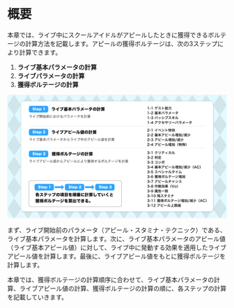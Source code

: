 # 概要

本章では、ライブ中にスクールアイドルがアピールしたときに獲得できるボルテージの計算方法を記載します。アピールの獲得ボルテージは、次の3ステップにより計算できます。

1. **ライブ基本パラメータの計算**
2. **ライブパラメータの計算**
3. **獲得ボルテージの計算**

![](../.gitbook/assets/fig1_contents.jpg)

まず、ライブ開始前のパラメータ（アピール・スタミナ・テクニック）である、ライブ基本パラメータを計算します。次に、ライブ基本パラメータのアピール値（ライブ基本アピール値）に対して、ライブ中に発動する効果を適用したライブアピール値を計算します。最後に、ライブアピール値をもとに獲得ボルテージを計算します。

本章では、獲得ボルテージの計算順序に合わせて、ライブ基本パラメータの計算、ライブアピール値の計算、獲得ボルテージの計算の順に、各ステップの計算を記載していきます。

